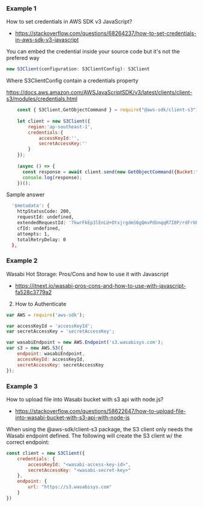 ### Example 1

How to set credentials in AWS SDK v3 JavaScript?
- https://stackoverflow.com/questions/68264237/how-to-set-credentials-in-aws-sdk-v3-javascript

You can embed the credential inside your source code but it's not the prefered way

```js
new S3Client(configuration: S3ClientConfig): S3Client
```

Where S3ClientConfig contain a credentials property

https://docs.aws.amazon.com/AWSJavaScriptSDK/v3/latest/clients/client-s3/modules/credentials.html

```js
    const { S3Client,GetObjectCommand } = require("@aws-sdk/client-s3");
    
    let client = new S3Client({
        region:'ap-southeast-1',
        credentials:{
            accessKeyId:'',
            secretAccessKey:''
        }
    });
    
    (async () => {
      const response = await client.send(new GetObjectCommand({Bucket:"BucketNameHere",Key:"ObjectNameHere"}));
      console.log(response);
    })();
```

Sample answer

```bash
  '$metadata': {
    httpStatusCode: 200,
    requestId: undefined,
    extendedRequestId: '7kwrFkEp3lEnLU+OtxjrgdmS6gQmvPdbnqqR7I8P/rdFrUPBkdKYPYykWivuHPXCF1IHgjCIbe8=',
    cfId: undefined,
    attempts: 1,
    totalRetryDelay: 0
  },
```

### Example 2

Wasabi Hot Storage: Pros/Cons and how to use it with Javascript
- https://itnext.io/wasabi-pros-cons-and-how-to-use-with-javascript-fa528c3779a2

2. How to Authenticate

```js
var AWS = require('aws-sdk');

var accessKeyId = 'accessKeyId';
var secretAccessKey = 'secretAccessKey';

var wasabiEndpoint = new AWS.Endpoint('s3.wasabisys.com');
var s3 = new AWS.S3({
    endpoint: wasabiEndpoint,
    accessKeyId: accessKeyId,
    secretAccessKey: secretAccessKey
});
```

### Example 3

How to upload file into Wasabi bucket with s3 api with node.js?
- https://stackoverflow.com/questions/58622647/how-to-upload-file-into-wasabi-bucket-with-s3-api-with-node-js

When using the @aws-sdk/client-s3 package, the S3 client only needs the Wasabi endpoint defined. The following will create the S3 client w/ the correct endpoint:

```js
const client = new S3Client({
    credentials: {
        accessKeyId: "<wasabi-access-key-id>",
        secretAccessKey: "<wasabi-secret-key>"
    },
    endpoint: {
        url: "https://s3.wasabisys.com"
    }
})
```
